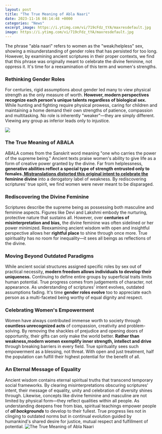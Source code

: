 ```yaml
---
layout: post
title: "The True Meaning of Abla Naari"
date: 2023-11-16 08:14:48 +0000
categories: "News"
excerpt_image: https://i.ytimg.com/vi/719cFdz_tYA/maxresdefault.jpg
image: https://i.ytimg.com/vi/719cFdz_tYA/maxresdefault.jpg
---
```


The phrase "abla naari" refers to women as the "weak/helpless" sex, showing a misunderstanding of gender roles that has persisted for too long. However, by examining ancient scriptures in their proper contexts, we find that this phrase was originally meant to celebrate the divine feminine, not oppress it. It's time for a reexamination of this term and women's strengths.
### Rethinking Gender Roles
For centuries, rigid assumptions about gender led many to view physical strength as the only measure of worth. **However, modern perspectives recognize each person's unique talents regardless of biological sex.** While hunting and fighting require physical prowess, caring for children and maintaining a home demand their own strengths of patience, compassion and multitasking. No role is inherently "weaker"—they are simply different. Viewing any group as inferior leads only to injustice.

![](https://i.ytimg.com/vi/ptPNHTolBiM/maxresdefault.jpg?sqp=-oaymwEmCIAKENAF8quKqQMa8AEB-AH-CYAC0AWKAgwIABABGGUgZShlMA8=&amp;rs=AOn4CLBYfydRVASPyD9wbDvsmTd9_9Wonw)
### The True Meaning of ABALA 
ABALA comes from the Sanskrit word meaning "one who carries the power of the supreme being." Ancient texts praise women's ability to give life as a form of creative power granted by the divine. Far from helplessness, **generative abilities reflect a special type of strength entrusted only to females.[ Mistranslations distorted this original intent to celebrate the ](https://store.fi.io.vn/chihuahua-good)feminine divine** into a derogatory label of weakness. By rediscovering scriptures' true spirit, we find women were never meant to be disparaged.
### Rediscovering the Divine Feminine
Scriptures describe the supreme being as possessing both masculine and feminine aspects. Figures like Devi and Lakshmi embody the nurturing, protective nature that sustains all. However, over **centuries of misinterpretation and bias,** the divine feminine was often sidelined or her power minimized. Reexamining ancient wisdom with open and insightful perspective allows her **rightful place** to shine through once more. True spirituality has no room for inequality—it sees all beings as reflections of the divine.
### Moving Beyond Outdated Paradigms  
While ancient social structures assigned specific roles by sex out of practical necessity, **modern freedom allows individuals to develop their uniqueness.** Continuing to define entire groups by superficial traits limits human potential. True progress comes from judgements of character, not appearance. As understanding of scriptures' intent evolves, outdated assumptions fading. It's time **gender roles evolve** too to appreciate each person as a multi-faceted being worthy of equal dignity and respect.
### Celebrating Women's Empowerment
Women have always contributed immense worth to society through **countless unrecognized acts** of compassion, creativity and problem-solving. By removing the shackles of prejudice and opening doors of opportunity, their gifts can only make the world better. **Rather than weakness,modern women exemplify inner strength, intellect and drive** through breaking barriers in every field. True spirituality sees such empowerment as a blessing, not threat. With open and just treatment, half the population can fulfill their highest potential for the benefit of all. 
### An Eternal Message of Equality
Ancient wisdom contains eternal spiritual truths that transcend temporary social frameworks. By clearing misinterpretations obscuring scriptures' intent, their message of equality, unity and celebration of diversity shines through. Likewise, concepts like divine feminine and masculine are not limited by physical form—they reflect qualities within all people. As understanding deepens free from bias, spiritual teachings empower people of ***all backgrounds*** to develop to their fullest. True progress lies not in clinging to outdated norms but in continual evolution guided by humankind's shared desire for justice, mutual respect and fulfillment of potential.
![The True Meaning of Abla Naari](https://i.ytimg.com/vi/719cFdz_tYA/maxresdefault.jpg)